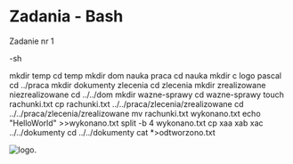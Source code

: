 Zadania - Bash
==========================
Zadanie nr 1

  -sh
  
  mkdir temp
  cd temp
  mkdir dom nauka praca
  cd nauka
  mkdir c logo pascal
  cd ../praca
  mkdir dokumenty zlecenia
  cd zlecenia
  mkdir zrealizowane niezrealizowane
  cd ../../dom
  mkdir wazne-sprawy
  cd wazne-sprawy
  touch rachunki.txt
  cp rachunki.txt ../../praca/zlecenia/zrealizowane
  cd ../../praca/zlecenia/zrealizowane
  mv rachunki.txt wykonano.txt
  echo "HelloWorld" >>wykonano.txt
  split -b 4 wykonano.txt
  cp xaa xab xac ../../dokumenty
  cd ../../dokumenty
  cat *>odtworzono.txt

  

  ![logo](https://assets-cdn.github.com/images/modules/open_graph/github-octocat.png).
